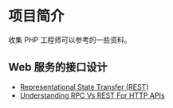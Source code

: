 # 项目简介
收集 PHP 工程师可以参考的一些资料。

## Web 服务的接口设计
- [Representational State Transfer (REST)](https://www.ics.uci.edu/~fielding/pubs/dissertation/rest_arch_style.htm)
- [Understanding RPC Vs REST For HTTP APIs](https://www.smashingmagazine.com/2016/09/understanding-rest-and-rpc-for-http-apis/)
